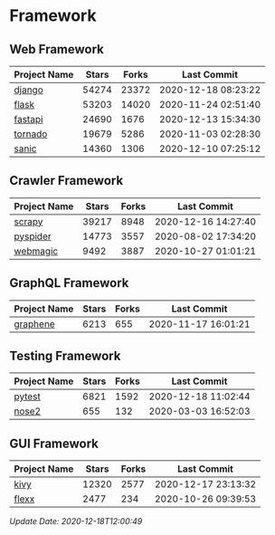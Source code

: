 # Framework

## Web Framework
| Project Name | Stars | Forks | Last Commit |
| ------------ | ----- | ----- | ----------- |
| [django](https://github.com/django/django) | 54274 | 23372 | 2020-12-18 08:23:22 |
| [flask](https://github.com/pallets/flask) | 53203 | 14020 | 2020-11-24 02:51:40 |
| [fastapi](https://github.com/tiangolo/fastapi) | 24690 | 1676 | 2020-12-13 15:34:30 |
| [tornado](https://github.com/tornadoweb/tornado) | 19679 | 5286 | 2020-11-03 02:28:30 |
| [sanic](https://github.com/huge-success/sanic) | 14360 | 1306 | 2020-12-10 07:25:12 |

## Crawler Framework
| Project Name | Stars | Forks | Last Commit |
| ------------ | ----- | ----- | ----------- |
| [scrapy](https://github.com/scrapy/scrapy) | 39217 | 8948 | 2020-12-16 14:27:40 |
| [pyspider](https://github.com/binux/pyspider) | 14773 | 3557 | 2020-08-02 17:34:20 |
| [webmagic](https://github.com/code4craft/webmagic) | 9492 | 3887 | 2020-10-27 01:01:21 |

## GraphQL Framework
| Project Name | Stars | Forks | Last Commit |
| ------------ | ----- | ----- | ----------- |
| [graphene](https://github.com/graphql-python/graphene) | 6213 | 655 | 2020-11-17 16:01:21 |

## Testing Framework
| Project Name | Stars | Forks | Last Commit |
| ------------ | ----- | ----- | ----------- |
| [pytest](https://github.com/pytest-dev/pytest) | 6821 | 1592 | 2020-12-18 11:02:44 |
| [nose2](https://github.com/nose-devs/nose2) | 655 | 132 | 2020-03-03 16:52:03 |

## GUI Framework
| Project Name | Stars | Forks | Last Commit |
| ------------ | ----- | ----- | ----------- |
| [kivy](https://github.com/kivy/kivy) | 12320 | 2577 | 2020-12-17 23:13:32 |
| [flexx](https://github.com/flexxui/flexx) | 2477 | 234 | 2020-10-26 09:39:53 |

*Update Date: 2020-12-18T12:00:49*